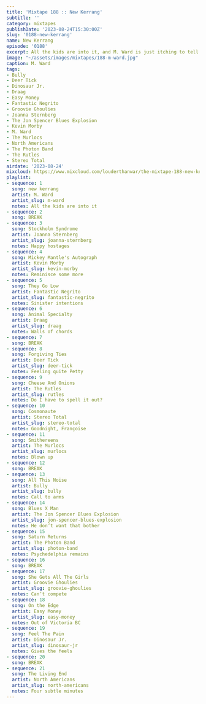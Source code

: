 ```yaml
---
title: 'Mixtape 188 :: New Kerrang'
subtitle: ''
category: mixtapes
publishDate: '2023-08-24T15:30:00Z'
slug: '0188-new-kerrang'
name: New Kerrang
episode: '0188'
excerpt: All the kids are into it, and M. Ward is just itching to tell us about it.
image: "~/assets/images/mixtapes/188-m-ward.jpg"
caption: M. Ward
tags:
- Bully
- Deer Tick
- Dinosaur Jr.
- Draag
- Easy Money
- Fantastic Negrito
- Groovie Ghoulies
- Joanna Sternberg
- The Jon Spencer Blues Explosion
- Kevin Morby
- M. Ward
- The Murlocs
- North Americans
- The Photon Band
- The Rutles
- Stereo Total
airdate: '2023-08-24'
mixcloud: https://www.mixcloud.com/louderthanwar/the-mixtape-188-new-kerrang-2023-08-24/
playlist:
- sequence: 1
  song: new kerrang
  artist: M. Ward
  artist_slug: m-ward
  notes: All the kids are into it
- sequence: 2
  song: BREAK
- sequence: 3
  song: Stockholm Syndrome
  artist: Joanna Sternberg
  artist_slug: joanna-sternberg
  notes: Happy hostages
- sequence: 4
  song: Mickey Mantle's Autograph
  artist: Kevin Morby
  artist_slug: kevin-morby
  notes: Reminisce some more
- sequence: 5
  song: They Go Low
  artist: Fantastic Negrito
  artist_slug: fantastic-negrito
  notes: Sinister intentions
- sequence: 6
  song: Animal Specialty
  artist: Draag
  artist_slug: draag
  notes: Walls of chords
- sequence: 7
  song: BREAK
- sequence: 8
  song: Forgiving Ties
  artist: Deer Tick
  artist_slug: deer-tick
  notes: Feeling quite Petty
- sequence: 9
  song: Cheese And Onions
  artist: The Rutles
  artist_slug: rutles
  notes: Do I have to spell it out?
- sequence: 10
  song: Cosmonaute
  artist: Stereo Total
  artist_slug: stereo-total
  notes: Goodnight, Françoise
- sequence: 11
  song: Smithereens
  artist: The Murlocs
  artist_slug: murlocs
  notes: Blown up
- sequence: 12
  song: BREAK
- sequence: 13
  song: All This Noise
  artist: Bully
  artist_slug: bully
  notes: Call to arms
- sequence: 14
  song: Blues X Man
  artist: The Jon Spencer Blues Explosion
  artist_slug: jon-spencer-blues-explosion
  notes: He don’t want that bother
- sequence: 15
  song: Saturn Returns
  artist: The Photon Band
  artist_slug: photon-band
  notes: Psychedelphia remains
- sequence: 16
  song: BREAK
- sequence: 17
  song: She Gets All The Girls
  artist: Groovie Ghoulies
  artist_slug: groovie-ghoulies
  notes: Can’t compete
- sequence: 18
  song: On the Edge
  artist: Easy Money
  artist_slug: easy-money
  notes: Out of Victoria BC
- sequence: 19
  song: Feel The Pain
  artist: Dinosaur Jr.
  artist_slug: dinosaur-jr
  notes: Gives the feels
- sequence: 20
  song: BREAK
- sequence: 21
  song: The Living End
  artist: North Americans
  artist_slug: north-americans
  notes: Four subtle minutes
---
```


